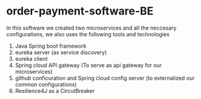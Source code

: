 # order-payment-software-BE

In this software we created two microservices and all the neccesary configurations, we also uses the following tools and technologies

1. Java Spring boot framework
2. eureka server (as service discovery)
3. eureka client 
4. Spring cloud API gateway (To serve as api gateway for our microservices)
5. github conficuration and Spring cloud config server (to externalized our common configurations)
6. Resilience4J as a CircutBreaker
